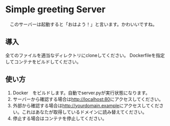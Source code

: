 # Simple greeting Server

　このサーバーは起動すると「おはよう！」と言います。かわいいですね。

## 導入

全てのファイルを適当なディレクトリにcloneしてください。
Dockerfileを指定してコンテナをビルドしてください。

## 使い方

 1. Docker　をビルドします。自動でserver.pyが実行状態になります。
 2. サーバーから確認する場合は<http://localhost:80>にアクセスしてください。
 3. 外部から確認する場合は<http://yourdomain.example>にアクセスしてください。これはあなたが取得しているドメインに読み替えてください。
 4. 停止する場合はコンテナを停止してください。

